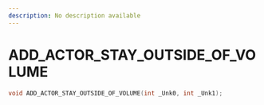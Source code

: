 ```yaml
---
description: No description available 
---
```


# ADD_ACTOR_STAY_OUTSIDE_OF_VOLUME

```cpp
void ADD_ACTOR_STAY_OUTSIDE_OF_VOLUME(int _Unk0, int _Unk1);
```